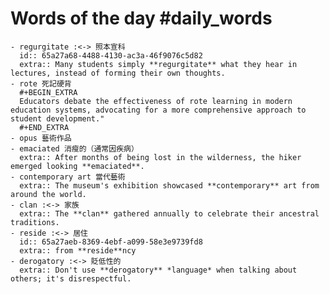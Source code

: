 # Words of the day #daily_words
	- regurgitate :<-> 照本宣科
	  id:: 65a27a68-4488-4130-ac3a-46f9076c5d82
	  extra:: Many students simply **regurgitate** what they hear in lectures, instead of forming their own thoughts.
	- rote 死記硬背
	  #+BEGIN_EXTRA
	  Educators debate the effectiveness of rote learning in modern education systems, advocating for a more comprehensive approach to student development."
	  #+END_EXTRA
	- opus 藝術作品
	- emaciated 消瘦的（通常因疾病）
	  extra:: After months of being lost in the wilderness, the hiker emerged looking **emaciated**.
	- contemporary art 當代藝術
	  extra:: The museum's exhibition showcased **contemporary** art from around the world.
	- clan :<-> 家族
	  extra:: The **clan** gathered annually to celebrate their ancestral traditions.
	- reside :<-> 居住
	  id:: 65a27aeb-8369-4ebf-a099-58e3e9739fd8
	  extra:: from **reside**ncy
	- derogatory :<-> 貶低性的
	  extra:: Don't use **derogatory** *language* when talking about others; it's disrespectful.